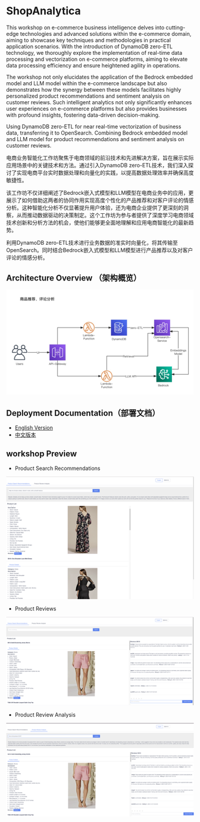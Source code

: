 # ShopAnalytica 
This workshop on e-commerce business intelligence delves into cutting-edge technologies and advanced solutions within the e-commerce domain, aiming to showcase key techniques and methodologies in practical application scenarios. With the introduction of DynamoDB zero-ETL technology, we thoroughly explore the implementation of real-time data processing and vectorization on e-commerce platforms, aiming to elevate data processing efficiency and ensure heightened agility in operations.

The workshop not only elucidates the application of the Bedrock embedded model and LLM model within the e-commerce landscape but also demonstrates how the synergy between these models facilitates highly personalized product recommendations and sentiment analysis on customer reviews. Such intelligent analytics not only significantly enhances user experiences on e-commerce platforms but also provides businesses with profound insights, fostering data-driven decision-making.

Using DynamoDB zero-ETL for near real-time vectorization of business data, transferring it to OpenSearch. Combining Bedrock embedded model and LLM model for product recommendations and sentiment analysis on customer reviews.

电商业务智能化工作坊聚焦于电商领域的前沿技术和先进解决方案，旨在展示实际应用场景中的关键技术和方法。通过引入DynamoDB zero-ETL技术，我们深入探讨了实现电商平台实时数据处理和向量化的实践，以提高数据处理效率并确保高度敏捷性。

该工作坊不仅详细阐述了Bedrock嵌入式模型和LLM模型在电商业务中的应用，更展示了如何借助这两者的协同作用实现高度个性化的产品推荐和对客户评论的情感分析。这种智能化分析不仅显著提升用户体验，还为电商企业提供了更深刻的洞察，从而推动数据驱动的决策制定。这个工作坊为参与者提供了深度学习电商领域技术创新和分析方法的机会，使他们能够更全面地理解和应用电商智能化的最新趋势。

利用DynamoDB zero-ETL技术进行业务数据的准实时向量化，将其传输至OpenSearch。同时结合Bedrock嵌入式模型和LLM模型进行产品推荐以及对客户评论的情感分析。

## Architecture Overview （架构概览）

![Alt text](workshop-ddb-opensearch-llm.jpg)

## Deployment Documentation（部署文档）

- [English Version](docs/en/deployment.md)
- [中文版本](docs/zh/deployment.md)

## workshop Preview

- Product Search Recommendations

![Alt text](image.png)

- Product Reviews

![Alt text](image-1.png)

- Product Review Analysis

![Alt text](image-2.png)